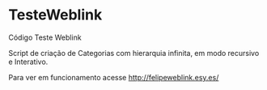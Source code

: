 # TesteWeblink
Código Teste Weblink

Script de criação de Categorias com hierarquia infinita, em modo recursivo e Interativo.

Para ver em funcionamento acesse http://felipeweblink.esy.es/
